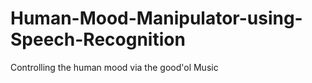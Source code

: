 # Human-Mood-Manipulator-using-Speech-Recognition

Controlling the human mood via the good'ol Music
